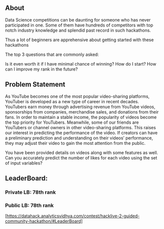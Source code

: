 ## About
Data Science competitions can be daunting for someone who has never participated in one. Some of them have hundreds of competitors with top notch industry knowledge and splendid past record in such hackathons.

Thus a lot of beginners are apprehensive about getting started with these hackathons

The top 3 questions that are commonly asked:

Is it even worth it if I have minimal chance of winning?
How do I start?
How can I improve my rank in the future?

## Problem Statement
As YouTube becomes one of the most popular video-sharing platforms, YouTuber is developed as a new type of career in recent decades. YouTubers earn money through advertising revenue from YouTube videos, sponsorships from companies, merchandise sales, and donations from their fans. In order to maintain a stable income, the popularity of videos become the top priority for YouTubers. Meanwhile, some of our friends are YouTubers or channel owners in other video-sharing platforms. This raises our interest in predicting the performance of the video. If creators can have a preliminary prediction and understanding on their videos’ performance, they may adjust their video to gain the most attention from the public.

You have been provided details on videos along with some features as well. Can you accurately predict the number of likes for each video using the set of input variables?

## LeaderBoard:
### Private LB: 78th rank
### Public LB: 78th rank
[https://datahack.analyticsvidhya.com/contest/hacklive-2-guided-community-hackathon/#LeaderBoard]
